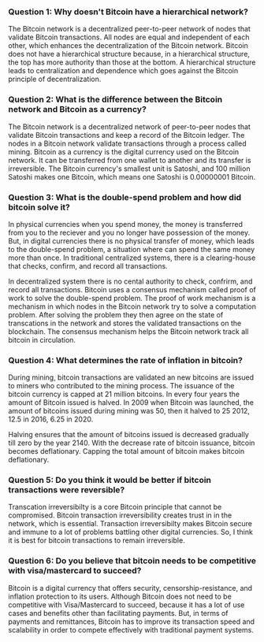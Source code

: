 ### Question 1: Why doesn't Bitcoin have a hierarchical network?

The Bitcoin network is a decentralized peer-to-peer network of nodes that validate Bitcoin transactions. All nodes are equal and independent of each other, which enhances the decentralization of the Bitcoin network. Bitcoin does not have a hierarchical structure because, in a hierarchical structure, the top has more authority than those at the bottom. A hierarchical structure leads to centralization and dependence which goes against the Bitcoin principle of decentralization.  

### Question 2: What is the difference between the Bitcoin network and Bitcoin as a currency?

The Bitcoin network is a decentralized network of peer-to-peer nodes that validate Bitcoin transactions and keep a record of the Bitcoin ledger. The nodes in a Bitcoin network validate transactions through a process called mining. Bitcoin as a currency is the digital currency used on the Bitcoin network. It can be transferred from one wallet to another and its transfer is irreversible. The Bitcoin currency's smallest unit is Satoshi, and 100 million Satoshi makes one Bitcoin, which means one Satoshi is 0.00000001 Bitcoin.

### Question 3: What is the double-spend problem and how did bitcoin solve it?

In physical currencies when you spend money, the money is transferred from you to the reciever and you no longer have possession of the money. But, in digital currencies there is no physical transfer of money, which leads to the double-spend problem, a situation where can spend the same money more than once. In traditional centralized systems, there is a clearing-house that checks, confirm, and record all transactions.

In decentralized system there is no cental authority to check, confrirm, and record all transactions. Bitcoin uses a consensus mechanism called proof of work to solve the double-spend problem. The proof of work mechanism is a mechanism in which nodes in the Bitcoin network try to solve a computation problem. After solving the problem they then agree on the state of transcations in the network and stores the validated transactions on the blockchain. The consensus mechanism helps the Bitcoin network track all bitcoin in circulation.

### Question 4: What determines the rate of inflation in bitcoin?

During mining, bitcoin transactions are validated an new bitcoins are issued to miners who contributed to the mining process. The issuance of the bitcoin currency is capped at 21 million bitcoins. In every four years the amount of Bitcoin issued is halved. In 2009 when Bitcoin was launched, the amount of bitcoins issued during mining was 50, then it halved to 25 2012, 12.5 in 2016, 6.25 in 2020. 

Halving ensures that the amount of bitcoins issued is decreased gradually till zero by the year 2140. With the decrease rate of bitcoin issuance, bitcoin becomes deflationary. Capping the total amount of bitcoin makes bitcoin deflationary.

### Question 5: Do you think it would be better if bitcoin transactions were reversible?

Transcation irreversibilty is a core Bitcoin principle that cannot be compromised. Bitcoin transaction irreversibility creates trust in in the network, which is essential. Transaction irreversibilty makes Bitcoin secure and immune to a lot of problems battling other digital currencies. So, I think it is best for bitcoin transactions to remain irreversible.

### Question 6: Do you believe that bitcoin needs to be competitive with visa/mastercard to succeed?

Bitcoin is a digital currency that offers security, censorship-resistance, and inflation protection to its users. Although Bitcoin does not need to be competitive with Visa/Mastercard to succeed, because it has a lot of use cases and benefits other than facilitating payments. But, in terms of payments and remittances, Bitcoin has to improve its transaction speed and scalability in order to compete effectively with traditional payment systems.
